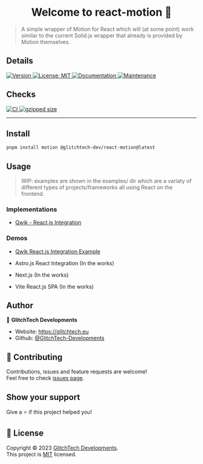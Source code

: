 <h1 align="center">Welcome to react-motion 👋</h1>

> A simple wrapper of Motion for React which will (at some point) work similar to the current Solid.js wrapper that already is provided by Motion themselves.

## Details

<p>
  <a href="https://www.npmjs.com/package/@glitchtech-dev/react-motion" target="_blank">
    <img alt="Version" src="https://img.shields.io/npm/v/@glitchtech-dev/react-motion.svg">
  </a>
  <a href="https://github.com/GlitchTech-Developments/react-motion/blob/master/LICENSE" target="_blank">
    <img alt="License: MIT" src="https://img.shields.io/github/license/GlitchTech-Developments/react-motion" />
  </a>
  <a href="https://github.com/GlitchTech-Developments/react-motion#readme" target="_blank">
    <img alt="Documentation" src="https://img.shields.io/badge/documentation-yes-brightgreen.svg" />
  </a>
  <a href="https://github.com/GlitchTech-Developments/react-motion/graphs/commit-activity" target="_blank">
    <img alt="Maintenance" src="https://img.shields.io/badge/Maintained%3F-yes-green.svg" />
  </a>
</p>

## Checks

<p>
  <a href="https://github.com/GlitchTech-Developments/react-motion/actions/workflows/workspace-ci.yml">
    <img src="https://github.com/GlitchTech-Developments/react-motion/actions/workflows/workspace-ci.yml/badge.svg" alt="CI">
  </a>
  <a href="https://bundlejs.com/?q=%40glitchtech-dev%2Freact-motion">
    <img src="https://deno.bundlejs.com/?q=@glitchtech-dev/react-motion&badge=Build" alt="gzipped size">
  </a>
</p>

---

## Install

```sh
pnpm install motion @glitchtech-dev/react-motion@latest
```

## Usage

> WIP: examples are shown in the examples/ dir which are a variaty of different types of projects/frameworks all using React on the frontend.

### Implementations

-   <a href="https://github.com/GlitchTech-Developments/react-motion/tree/main/examples/qwik-react">Qwik - React.js Integration</a>

### Demos

-   <a href="https://react-motion-qwik-example.vercel.app">Qwik React.js Integration Example</a>

-   Astro.js React Integration (In the works)

-   Next.js (In the works)

-   Vite React.js SPA (In the works)

## Author

👤 **GlitchTech Developments**

-   Website: https://glitchtech.eu
-   Github: [@GlitchTech-Developments](https://github.com/GlitchTech-Developments)

## 🤝 Contributing

Contributions, issues and feature requests are welcome!<br />Feel free to check [issues page](https://github.com/GlitchTech-Developments/react-motion/issues).

## Show your support

Give a ⭐️ if this project helped you!

## 📝 License

Copyright © 2023 [GlitchTech Developments](https://github.com/GlitchTech-Developments).<br />
This project is [MIT](https://github.com/GlitchTech-Developments/react-motion/blob/master/LICENSE) licensed.
